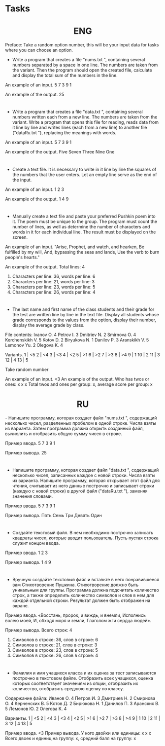 <h1>Tasks</h1>
<h1 align="center">ENG</h1>

Preface: Take a random option number, this will be your input data for tasks where you can choose an option.

- Write a program that creates a file "nums.txt ", containing
several numbers separated by a space in one line. The numbers are taken from
the variant. Then the program should open the created file, calculate and
display the total sum of the numbers in the line.

An example of an input.
5 7 3 9 1

An example of the output.
25
#
- Write a program that creates a file "data.txt ", containing
several numbers written each from a new line. The numbers are taken from
the variant. Write a program that opens this file for reading,
reads data from it line by line and writes lines (each from a new
line) to another file ("dataRu.txt "), replacing the meanings with words.

An example of an input.
5
7
3
9
1

An example of the output.
Five
Seven
Three
Nine
One
#
- Create a text file. It is necessary to write in it line by line 
the squares of the numbers that the user enters. Let an
empty line serve as the end of the input.

An example of an input.
1
2
3

An example of the output.
1
4
9

#
- Manually create a text file and paste your preferred
Pushkin poem into it. The poem must be unique to the group. 
The program must count the number of lines, as well
as determine the number of characters and words in it for each individual line. The result must
be displayed on the screen.

An example of an input.
"Arise, Prophet, and watch, and hearken,
Be fulfilled by my will,
And, bypassing the seas and lands,
Use the verb to burn people's hearts."

An example of the output.
Total lines: 4
1) Characters per line: 36, words per line: 6
2) Characters per line: 21, words per line: 3
3) Characters per line: 23, words per line: 5
4) Characters per line: 26, words per line: 4

#
- The last name and first name of the class students and
their grade for the test are written line by line in the text file. Display all students whose grade
corresponds to the values from the option, display their number, display the average
grade by class.

File contents:
Ivanov O. 4
Petrov I. 3
Dmitriev N. 2
Smirnova O. 4
Kerchenskikh V. 5
Kotov D. 2
Biryukova N. 1
Danilov P. 3
Aranskikh V. 5
Lemonov Yu. 2
Olegova K. 4

Variants.
1 | <5
2 | <4
3 | <3
4 | <2
5 | >1
6 | >2
7 | >3
8 | >4
9 | 1
10 | 2
11 | 3
12 | 4
13 | 5

Take random number


An example of an input.
<3
An example of the output.
Who has twos or ones:
x
x
x
Total twos and ones per group: x, average score per group: x

<h1 align="center">RU</h1>
- Напишите программу, которая создает файл "nums.txt ", содержащий
несколько чисел, разделенных пробелом в одной строке. Числа взяты из
варианта. Затем программа должна открыть созданный файл, вычислить и
отобразить общую сумму чисел в строке.

Пример ввода.
5 7 3 9 1

Пример вывода.
25

#
- Напишите программу, которая создает файл "data.txt ", содержащий
несколько чисел, записанных каждое с новой строки. Числа взяты из
варианта. Напишите программу, которая открывает этот файл для чтения,
считывает из него данные построчно и записывает строки (каждую с новой
строки) в другой файл ("dataRu.txt "), заменяя значения словами.

Пример ввода.
5
7
3
9
1

Пример вывода.
Пять
Семь
Три
Девять
Один


#
- Создайте текстовый файл. В нем необходимо построчно записать
квадраты чисел, которые вводит пользователь. Пусть
пустая строка служит концом ввода.

Пример ввода.
1
2
3

Пример вывода.
1
4
9

#
- Вручную создайте текстовый файл и вставьте в него понравившееся вам
Стихотворение Пушкина. Стихотворение должно быть уникальным для группы. 
Программа должна подсчитать количество строк, а
также определить количество символов и слов в нем для каждой отдельной строки. Результат должен
быть отображен на экране.

Пример ввода.
«Восстань, пророк, и виждь, и внемли,
Исполнись волею моей,
И, обходя моря и земли,
Глаголом жги сердца людей».

Пример вывода.
Всего строк: 4
1) Символов в строке: 36, слов в строке: 6
2) Символов в строке: 21, слов в строке: 3
3) Символов в строке: 23, слов в строке: 5
4) Символов в строке: 26, слов в строке: 4

#
- Фамилия и имя учащихся класса и их оценка за тест записываются построчно в текстовом файле. Отобразить всех учащихся, оценка которых соответствует значениям из опции, отобразить их количество, отобразить среднюю оценку по классу.

Содержание файла:
Иванов О. 4
Петров И. 3
Дмитриев Н. 2
Смирнова О. 4
Керченских В. 5
Котов Д. 2
Бирюкова Н. 1
Данилов П. 3
Аранских В. 5
Лемонов Ю. 2
Олегова К. 4

Варианты.
1  | <5
2  | <4
3  | <3
4  | <2
5  | >1
6  | >2
7  | >3
8  | >4
9  | 1
10 | 2
11 | 3
12 | 4
13 | 5

Пример ввода.
<3
Пример вывода.
У кого двойки или единицы:
x
x
x
Всего двоек и единиц на группу: x, средний балл на группу: x